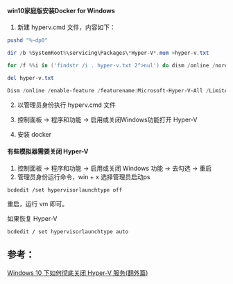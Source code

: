 #### win10家庭版安装Docker for Windows

1. 新建 hyperv.cmd 文件，内容如下：

```powershell
pushd "%~dp0"

dir /b %SystemRoot%\servicing\Packages\*Hyper-V*.mum >hyper-v.txt

for /f %%i in ('findstr /i . hyper-v.txt 2^>nul') do dism /online /norestart /add-package:"%SystemRoot%\servicing\Packages\%%i"

del hyper-v.txt

Dism /online /enable-feature /featurename:Microsoft-Hyper-V-All /LimitAccess /ALL
```

2. 以管理员身份执行 hyperv.cmd 文件

3. 控制面板 -> 程序和功能 -> 启用或关闭Windows功能打开 Hyper-V

4. 安装 docker

#### 有些模拟器需要关闭 Hyper-V

1. 控制面板 -> 程序和功能 -> 启用或关闭 Windows 功能 -> 去勾选 -> 重启
2. 管理员身份运行命令，win + x 选择管理员启动ps
```
bcdedit /set hypervisorlaunchtype off
```

重启，运行 vm 即可。

如果恢复 Hyper-V

```
bcdedit / set hypervisorlaunchtype auto
```

## 参考：
[Windows 10 下如何彻底关闭 Hyper-V 服务(翻外篇)](https://blog.csdn.net/l1028386804/article/details/78838399)